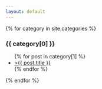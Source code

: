 ```yaml
---
layout: default
---
```

{% for category in site.categories %}
  <h3>{{ category[0] }}</h3>
  <ul>
    {% for post in category[1] %}
      <li><a href="{{ post.url }}">>{{ post.title }}</a></li>
    {% endfor %}
  </ul>
{% endfor %}
